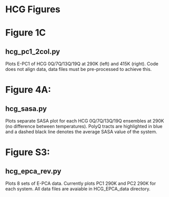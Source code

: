 # HCG Figures

# Figure 1C
## hcg_pc1_2col.py
Plots E-PC1 of HCG 0Q/7Q/13Q/19Q at 290K (left) and 415K (right). Code does not align data, data files must be pre-processed to achieve this.  

# Figure 4A:
## hcg_sasa.py
Plots separate SASA plot for each HCG 0Q/7Q/13Q/19Q ensembles at 290K (no difference between temperatures). 
PolyQ tracts are highlighted in blue and a dashed black line denotes the average SASA value of the system.

# Figure S3:
## hcg_epca_rev.py

Plots 8 sets of E-PCA data. Currently plots PC1 290K and PC2 290K for each system. All data files are avaiable in HCG_EPCA_data directory.

